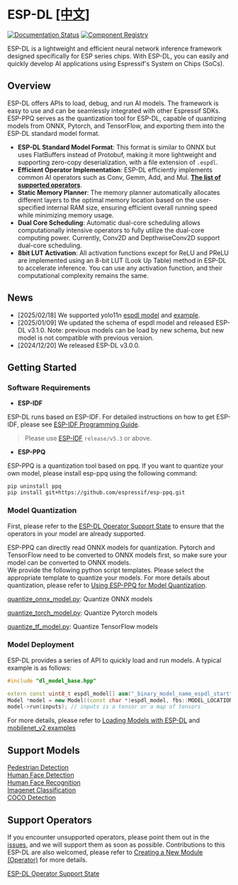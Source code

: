 # ESP-DL [[中文]](./README_cn.md)

[![Documentation Status](./docs/_static/doc_latest.svg)](https://docs.espressif.com/projects/esp-dl/en/latest/index.html)  [![Component Registry](https://components.espressif.com/components/espressif/esp-dl/badge.svg)](https://components.espressif.com/components/espressif/esp-dl)

ESP-DL is a lightweight and efficient neural network inference framework designed specifically for ESP series chips. With ESP-DL, you can easily and quickly develop AI applications using Espressif's System on Chips (SoCs).

## Overview

ESP-DL offers APIs to load, debug, and run AI models. The framework is easy to use and can be seamlessly integrated with other Espressif SDKs. ESP-PPQ serves as the quantization tool for ESP-DL, capable of quantizing models from ONNX, Pytorch, and TensorFlow, and exporting them into the ESP-DL standard model format.

- **ESP-DL Standard Model Format**: This format is similar to ONNX but uses FlatBuffers instead of Protobuf, making it more lightweight and supporting zero-copy deserialization, with a file extension of `.espdl`.
- **Efficient Operator Implementation**: ESP-DL efficiently implements common AI operators such as Conv, Gemm, Add, and Mul. [**The list of supported operators**](./operator_support_state.md).
- **Static Memory Planner**: The memory planner automatically allocates different layers to the optimal memory location based on the user-specified internal RAM size, ensuring efficient overall running speed while minimizing memory usage.
- **Dual Core Scheduling**: Automatic dual-core scheduling allows computationally intensive operators to fully utilize the dual-core computing power. Currently, Conv2D and DepthwiseConv2D support dual-core scheduling.
- **8bit LUT Activation**: All activation functions except for ReLU and PReLU are implemented using an 8-bit LUT (Look Up Table) method in ESP-DL to accelerate inference. You can use any activation function, and their computational complexity remains the same.

## News

- [2025/02/18] We supported yolo11n [espdl model](https://github.com/espressif/esp-dl/tree/master/models/coco_detect) and [example](https://github.com/espressif/esp-dl/tree/master/models/coco_detect).
- [2025/01/09] We updated the schema of espdl model and released ESP-DL v3.1.0. Note: previous models can be load by new schema, but new model is not compatible with previous version. 
- [2024/12/20] We released ESP-DL v3.0.0.

## Getting Started

### Software Requirements

- **ESP-IDF**  

ESP-DL runs based on ESP-IDF. For detailed instructions on how to get ESP-IDF, please see [ESP-IDF Programming Guide](https://idf.espressif.com).

> Please use [ESP-IDF](https://github.com/espressif/esp-idf) `release/v5.3` or above.


- **ESP-PPQ**

ESP-PPQ is a quantization tool based on ppq. If you want to quantize your own model, please install esp-ppq using the following command:
```
pip uninstall ppq
pip install git+https://github.com/espressif/esp-ppq.git
```

### Model Quantization

First, please refer to the [ESP-DL Operator Support State](./operator_support_state.md) to ensure that the operators in your model are already supported.  

ESP-PPQ can directly read ONNX models for quantization. Pytorch and TensorFlow need to be converted to ONNX models first, so make sure your model can be converted to ONNX models.  
We provide the following python script templates. Please select the appropriate template to quantize your models. For more details about quantization, please refer to [Using ESP-PPQ for Model Quantization](https://docs.espressif.com/projects/esp-dl/en/latest/tutorials/how_to_quantize_model.html).  

[quantize_onnx_model.py](./tools/quantization/quantize_onnx_model.py): Quantize ONNX models

[quantize_torch_model.py](./tools/quantization/quantize_torch_model.py): Quantize Pytorch models

[quantize_tf_model.py](./tools/quantization/quantize_tf_model.py): Quantize TensorFlow models


### Model Deployment
ESP-DL provides a series of API to quickly load and run models.  A typical example is as follows:


```cpp
#include "dl_model_base.hpp"

extern const uint8_t espdl_model[] asm("_binary_model_name_espdl_start");
Model *model = new Model((const char *)espdl_model, fbs::MODEL_LOCATION_IN_FLASH_RODATA);
model->run(inputs); // inputs is a tensor or a map of tensors
```

For more details, please refer to [Loading Models with ESP-DL](https://docs.espressif.com/projects/esp-dl/en/latest/tutorials/how_to_load_model.html) and [mobilenet_v2 examples](./examples/mobilenet_v2/)


## Support Models

[Pedestrian Detection](./models/pedestrian_detect/)     
[Human Face Detection](./models/human_face_detect/)     
[Human Face Recognition](./models/human_face_recognition/)     
[Imagenet Classification](./models/imagenet_cls/)    
[COCO Detection](./models/coco_detect/)    


## Support Operators

If you encounter unsupported operators, please point them out in the [issues](https://github.com/espressif/esp-dl/issues), and we will support them as soon as possible. Contributions to this ESP-DL are also welcomed, please refer to [Creating a New Module (Operator)](https://docs.espressif.com/projects/esp-dl/en/latest/tutorials/how_to_add_a_new_module%28operator%29.html) for more details.

[ESP-DL Operator Support State](./operator_support_state.md)
